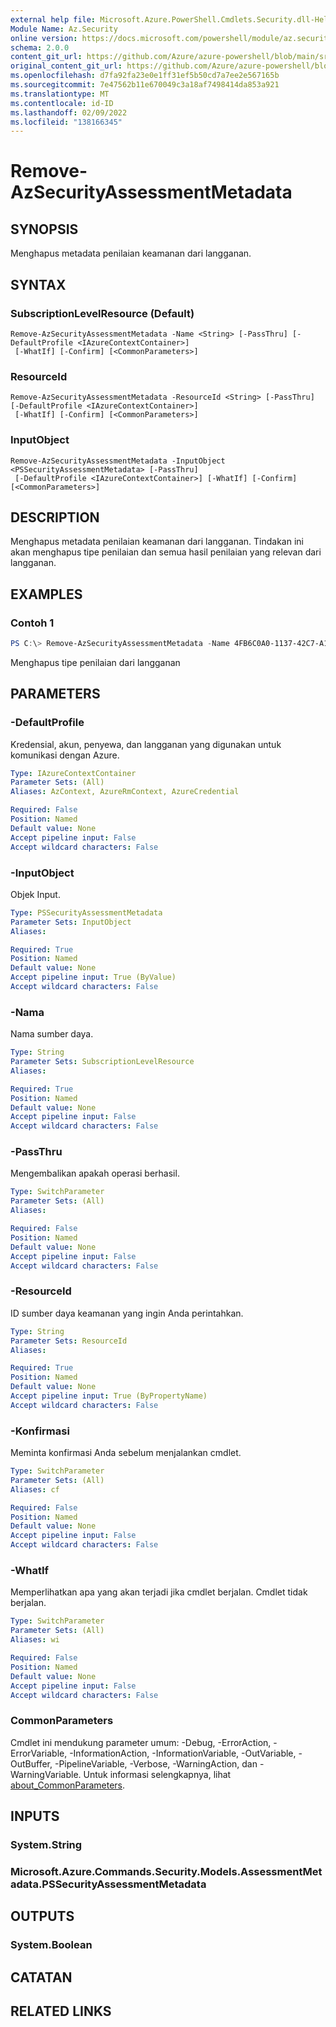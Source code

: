 ```yaml
---
external help file: Microsoft.Azure.PowerShell.Cmdlets.Security.dll-Help.xml
Module Name: Az.Security
online version: https://docs.microsoft.com/powershell/module/az.security/Remove-AzSecurityAssessmentMetadata
schema: 2.0.0
content_git_url: https://github.com/Azure/azure-powershell/blob/main/src/Security/Security/help/Remove-AzSecurityAssessmentMetadata.md
original_content_git_url: https://github.com/Azure/azure-powershell/blob/main/src/Security/Security/help/Remove-AzSecurityAssessmentMetadata.md
ms.openlocfilehash: d7fa92fa23e0e1ff31ef5b50cd7a7ee2e567165b
ms.sourcegitcommit: 7e47562b11e670049c3a18af7498414da853a921
ms.translationtype: MT
ms.contentlocale: id-ID
ms.lasthandoff: 02/09/2022
ms.locfileid: "138166345"
---
```

# Remove-AzSecurityAssessmentMetadata

## SYNOPSIS
Menghapus metadata penilaian keamanan dari langganan.

## SYNTAX

### SubscriptionLevelResource (Default)
```
Remove-AzSecurityAssessmentMetadata -Name <String> [-PassThru] [-DefaultProfile <IAzureContextContainer>]
 [-WhatIf] [-Confirm] [<CommonParameters>]
```

### ResourceId
```
Remove-AzSecurityAssessmentMetadata -ResourceId <String> [-PassThru] [-DefaultProfile <IAzureContextContainer>]
 [-WhatIf] [-Confirm] [<CommonParameters>]
```

### InputObject
```
Remove-AzSecurityAssessmentMetadata -InputObject <PSSecurityAssessmentMetadata> [-PassThru]
 [-DefaultProfile <IAzureContextContainer>] [-WhatIf] [-Confirm] [<CommonParameters>]
```

## DESCRIPTION
Menghapus metadata penilaian keamanan dari langganan. Tindakan ini akan menghapus tipe penilaian dan semua hasil penilaian yang relevan dari langganan.

## EXAMPLES

### Contoh 1
```powershell
PS C:\> Remove-AzSecurityAssessmentMetadata -Name 4FB6C0A0-1137-42C7-A1C7-4BD37C91DE8D
```

Menghapus tipe penilaian dari langganan

## PARAMETERS

### -DefaultProfile
Kredensial, akun, penyewa, dan langganan yang digunakan untuk komunikasi dengan Azure.

```yaml
Type: IAzureContextContainer
Parameter Sets: (All)
Aliases: AzContext, AzureRmContext, AzureCredential

Required: False
Position: Named
Default value: None
Accept pipeline input: False
Accept wildcard characters: False
```

### -InputObject
Objek Input.

```yaml
Type: PSSecurityAssessmentMetadata
Parameter Sets: InputObject
Aliases:

Required: True
Position: Named
Default value: None
Accept pipeline input: True (ByValue)
Accept wildcard characters: False
```

### -Nama
Nama sumber daya.

```yaml
Type: String
Parameter Sets: SubscriptionLevelResource
Aliases:

Required: True
Position: Named
Default value: None
Accept pipeline input: False
Accept wildcard characters: False
```

### -PassThru
Mengembalikan apakah operasi berhasil.

```yaml
Type: SwitchParameter
Parameter Sets: (All)
Aliases:

Required: False
Position: Named
Default value: None
Accept pipeline input: False
Accept wildcard characters: False
```

### -ResourceId
ID sumber daya keamanan yang ingin Anda perintahkan.

```yaml
Type: String
Parameter Sets: ResourceId
Aliases:

Required: True
Position: Named
Default value: None
Accept pipeline input: True (ByPropertyName)
Accept wildcard characters: False
```

### -Konfirmasi
Meminta konfirmasi Anda sebelum menjalankan cmdlet.

```yaml
Type: SwitchParameter
Parameter Sets: (All)
Aliases: cf

Required: False
Position: Named
Default value: None
Accept pipeline input: False
Accept wildcard characters: False
```

### -WhatIf
Memperlihatkan apa yang akan terjadi jika cmdlet berjalan.
Cmdlet tidak berjalan.

```yaml
Type: SwitchParameter
Parameter Sets: (All)
Aliases: wi

Required: False
Position: Named
Default value: None
Accept pipeline input: False
Accept wildcard characters: False
```

### CommonParameters
Cmdlet ini mendukung parameter umum: -Debug, -ErrorAction, -ErrorVariable, -InformationAction, -InformationVariable, -OutVariable, -OutBuffer, -PipelineVariable, -Verbose, -WarningAction, dan -WarningVariable. Untuk informasi selengkapnya, lihat [about_CommonParameters](http://go.microsoft.com/fwlink/?LinkID=113216).

## INPUTS

### System.String

### Microsoft.Azure.Commands.Security.Models.AssessmentMetadata.PSSecurityAssessmentMetadata

## OUTPUTS

### System.Boolean

## CATATAN

## RELATED LINKS
